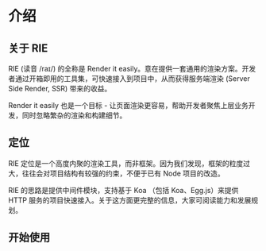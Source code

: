 # 介绍

## 关于 RIE

RIE (读音 /raɪ/) 的全称是 Render it easily。意在提供一套通用的渲染方案。开发者通过开箱即用的工具集，可快速接入到项目中，从而获得服务端渲染 (Server Side Render, SSR) 带来的收益。

Render it easily 也是一个目标 - 让页面渲染更容易，帮助开发者聚焦上层业务开发，同时忽略繁杂的渲染和构建细节。

## 定位

RIE 定位是一个高度内聚的渲染工具，而非框架。因为我们发现，框架的粒度过大，往往会对项目结构有较强的约束，不便于已有 Node 项目的改造。

RIE 的思路是提供中间件模块，支持基于 Koa （包括 Koa、Egg.js）来提供 HTTP 服务的项目快速接入。关于这方面更完整的信息，大家可阅读能力和发展规划。

## 开始使用
